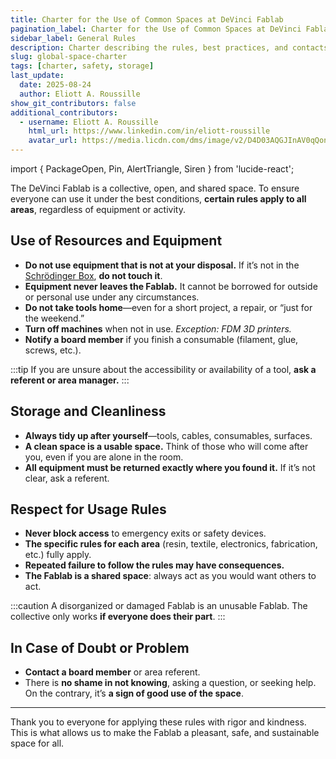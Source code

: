 ```yaml
---
title: Charter for the Use of Common Spaces at DeVinci Fablab
pagination_label: Charter for the Use of Common Spaces at DeVinci Fablab
sidebar_label: General Rules
description: Charter describing the rules, best practices, and contacts for all areas of the DeVinci Fablab.
slug: global-space-charter
tags: [charter, safety, storage]
last_update:
  date: 2025-08-24
  author: Eliott A. Roussille
show_git_contributors: false
additional_contributors:
  - username: Eliott A. Roussille
    html_url: https://www.linkedin.com/in/eliott-roussille
    avatar_url: https://media.licdn.com/dms/image/v2/D4D03AQGJInAV0qQonQ/profile-displayphoto-shrink_400_400/B4DZZZ3PrjH4Ag-/0/1745264377148?e=1758153600&v=beta&t=qUIJD-O8iwugtWxnDqAeRsp_gwPM_281yS1PFUg00Z8
---
```


import { PackageOpen, Pin, AlertTriangle, Siren } from 'lucide-react';

The DeVinci Fablab is a collective, open, and shared space. To ensure everyone can use it under the best conditions, **certain rules apply to all areas**, regardless of equipment or activity.

## <PackageOpen /> Use of Resources and Equipment

- **Do not use equipment that is not at your disposal.** If it’s not in the [Schrödinger Box](../srg#le-recyclage-des-projets), **do not touch it**.
- **Equipment never leaves the Fablab.** It cannot be borrowed for outside or personal use under any circumstances.
- **Do not take tools home**—even for a short project, a repair, or “just for the weekend.”
- **Turn off machines** when not in use.
  _Exception: FDM 3D printers._
- **Notify a board member** if you finish a consumable (filament, glue, screws, etc.).

:::tip
If you are unsure about the accessibility or availability of a tool, **ask a referent or area manager.**
:::

## <Pin /> Storage and Cleanliness

- **Always tidy up after yourself**—tools, cables, consumables, surfaces.
- **A clean space is a usable space.**
  Think of those who will come after you, even if you are alone in the room.
- **All equipment must be returned exactly where you found it.**
  If it’s not clear, ask a referent.

## <AlertTriangle /> Respect for Usage Rules

- **Never block access** to emergency exits or safety devices.
- **The specific rules for each area** (resin, textile, electronics, fabrication, etc.) fully apply.
- **Repeated failure to follow the rules may have consequences.**
- **The Fablab is a shared space**: always act as you would want others to act.

:::caution
A disorganized or damaged Fablab is an unusable Fablab.
The collective only works **if everyone does their part**.
:::

## <Siren /> In Case of Doubt or Problem

- **Contact a board member** or area referent.
- There is **no shame in not knowing**, asking a question, or seeking help. On the contrary, it’s **a sign of good use of the space**.

---

Thank you to everyone for applying these rules with rigor and kindness. This is what allows us to make the Fablab a pleasant, safe, and sustainable space for all.
